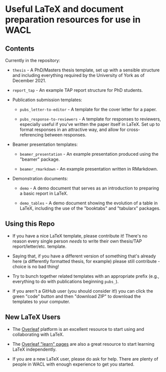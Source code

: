# Useful LaTeX and document preparation resources for use in WACL

## Contents

Currently in the repository:

* `thesis` - A PhD/Masters thesis template, set up with a sensible structure and including everything required by the University of York as of December 2021.

* `report_tap` - An example TAP report structure for PhD students.

* Publication submission templates:

    * `pubs_letter-to-editor` - A template for the cover letter for a paper.

    * `pubs_response-to-reviewers` - A template for responses to reviewers, especially useful if you've written the paper itself in LaTeX. Set up to format responses in an attractive way, and allow for cross-referencing between responses.

* Beamer presentation templates:

    * `beamer_presentation` - An example presentation produced using the "beamer" package.
    
    * `beamer_rmarkdown` - An example presentation written in RMarkdown.

* Demonstration documents:

    * `demo` - A demo document that serves as an introduction to preparing a basic report in LaTeX.
    
    * `demo_tables` - A demo document showing the evolution of a table in LaTeX, including the use of the "booktabs" and "tabularx" packages.


## Using this Repo

* If you have a nice LaTeX template, please contribute it! There's no reason every single person _needs_ to write their own thesis/TAP report/letter/etc. template.

* Saying that, if you have a different version of something that's already here (a differently formatted thesis, for example) please still contribute - choice is no bad thing!

* Try to bunch together related templates with an appropriate prefix (e.g., everything to do with publications beginning `pubs_`).

* If you aren't a GitHub user (you should consider it!) you can click the green "code" button and then "download ZIP" to download the templates to your computer.

## New LaTeX Users

* The [Overleaf](https://www.overleaf.com/) platform is an excellent resource to start using and collaborating with LaTeX.

* The [Overleaf "learn" pages](https://www.overleaf.com/learn) are also a great resource to start learning LaTeX independently.

* If you are a new LaTeX user, please do ask for help. There are plenty of people in WACL with enough experience to get you started.
